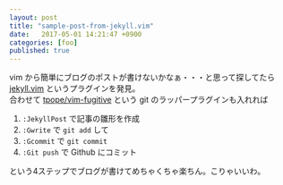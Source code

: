 ```yaml
---
layout: post
title: "sample-post-from-jekyll.vim"
date:   2017-05-01 14:21:47 +0900
categories: [foo]
published: true
---
```


vim から簡単にブログのポストが書けないかなぁ・・・と思って探してたら [jekyll.vim](https://github.com/csexton/jekyll.vim) というプラグインを発見。  
合わせて [tpope/vim-fugitive](https://github.com/tpope/vim-fugitive) という git のラッパープラグインも入れれば

1. `:JekyllPost` で記事の雛形を作成
2. `:Gwrite` で `git add` して
3. `:Gcommit` で `git commit`
4. `:Git push` で Github にコミット

という4ステップでブログが書けてめちゃくちゃ楽ちん。こりゃいいわ。

